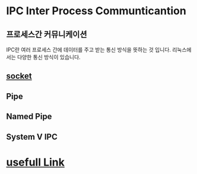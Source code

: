 # IPC Inter Process Communticantion
## 프로세스간 커뮤니케이션
IPC란 여러 프로세스 간에 데이터를 주고 받는 통신 방식을 뜻하는 것 입니다. 리눅스에서는 다양한 통신 방식이 있습니다.

## [socket](socket)
## Pipe
## Named Pipe
## System V IPC

# [usefull Link](http://tldp.org/LDP/lpg/node7.html)
